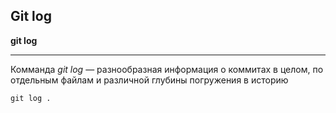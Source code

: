 ## Git log

**git log**

___

Комманда _git log_ — разнообразная информация о коммитах в целом, по отдельным файлам и различной глубины погружения в историю

```bash=
git log .
```

